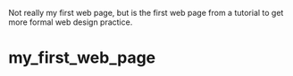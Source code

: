 Not really my first web page, but is the first web page from a tutorial to get more formal web design practice.

# my_first_web_page
